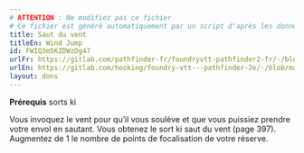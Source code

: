 ```yaml
---
# ATTENTION : Ne modifiez pas ce fichier
# Ce fichier est généré automatiquement par un script d'après les données du module Foundry VTT officiel et de sa traduction
title: Saut du vent
titleEn: Wind Jump
id: FWIQ3m5KZDWzDg47
urlFr: https://gitlab.com/pathfinder-fr/foundryvtt-pathfinder2-fr/-/blob/master/data/feats/FWIQ3m5KZDWzDg47.htm
urlEn: https://gitlab.com/hooking/foundry-vtt---pathfinder-2e/-/blob/master/packs/data/feats.db/wind-jump.json
layout: dons
---
```

**Prérequis** sorts ki

Vous invoquez le vent pour qu’il vous soulève et que vous puissiez prendre votre envol en sautant. Vous obtenez le sort ki saut du vent (page 397). Augmentez de 1 le nombre de points de focalisation de votre réserve.
